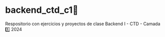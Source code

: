 # backend_ctd_c1🚀

Respositorio con ejercicios y proyectos de clase Backend I  - CTD - Camada 1️⃣ 2024
